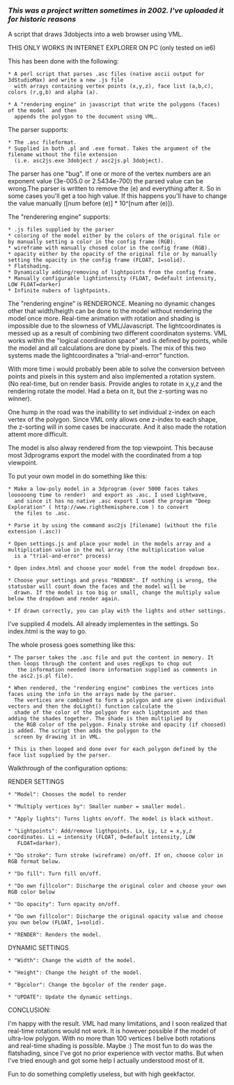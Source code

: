 ### *This was a project written sometimes in 2002. I've uploaded it for historic reasons*

A script that draws 3dobjects into a web browser using VML.

THIS ONLY WORKS IN INTERNET EXPLORER ON PC (only tested on ie6)

This has been done with the following:

	* A perl script that parses .asc files (native ascii output for 3dStudioMax) and write a new .js file
	  with arrays containing vertex points (x,y,z), face list (a,b,c), colors (r,g,b) and alpha (a).

	* A "rendering engine" in javascript that write the polygons (faces) of the model  and then 
	  appends the polygon to the document using VML.

The parser supports:

	* The .asc fileformat.
	* Supplied in both .pl and .exe format. Takes the argument of the filename without the file extension
	  (i.e. asc2js.exe 3dobject / asc2js.pl 3dobject).

The parser has one "bug". If one or more of the vertex numbers are an exponent value (3e-005.0 or 2.5434e-700)
the parsed value can be wrong.The parser is written to remove the (e) and everything after it. So in some cases you'll
get a too high value. If this happens you'll have to change the value manually ([num before (e)] * 10^[num after (e)]).


The "renderering engine" supports:

	* .js files supplied by the parser
	* coloring of the model either by the colors of the original file or by manually setting a color in the config frame (RGB).
	* wireframe with manually chosed color in the config frame (RGB).
	* opacity either by the opacity of the original file or by manually setting the opacity in the config frame (FLOAT, 1=solid).
	* Flatshading.
	* Dynamically adding/removing of lightpoints from the config frame.
	* Manually configurable lightintensity (FLOAT, 0=default intensity, LOW FLOAT=darker)
	* Infinite nubers of lightpoints.

The "rendering engine" is RENDERONCE. Meaning no dynamic changes other that width/heigth can be done to the model without 
rendering the model once more. Real-time animation with rotation and shading is impossible due to the slowness of VML/Javascript. 
The lightcoordinates is messed up as a result of combining two different coordinaton systems. VML works within the 
"logical coordination space" and is defined by points, while the model and all calculations are done by pixels. The mix of this two 
systems made the lightcoordinates a "trial-and-error" function.

With more time i would probably been able to solve the conversion betveen points and pixels in this system and also implemented a 
rotation system. (No real-time, but on render basis. Provide angles to rotate in x,y,z and the rendering rotate the model. Had a beta 
on it, but the z-sorting was no winner).

One hump in the road was the inabillity to set individual z-index on each vertex of the polygon. Since VML only allows one z-index
to each shape, the z-sorting will in some cases be inaccurate. And it also made the rotation attemt more difficult. 

The model is also alway rendered from the top viewpoint. This because most 3dprograms export the model with the coordinated 
from a top viewpoint.

To put your own model in do something like this:

	* Make a low-poly model in a 3dprogram (over 5000 faces takes loooooong time to render)  and export as .asc. I used Lightwave,
	  and since it has no native .asc export I used the program "Deep Exploration" ( http://www.righthemisphere.com ) to convert 
	  the files to .asc.

	* Parse it by using the command asc2js [filename] (without the file extension (.asc))

	* Open settings.js and place your model in the models array and a multiplication value in the mul array (the multiplication value
	  is a "trial-and-error" process)

	* Open index.html and choose your model from the model dropdown box.

	* Choose your settings and press "RENDER". If nothing is wrong, the statusbar will count down the faces and the model will be
  	  drawn. If the model is too big or small, change the multiply value below the dropdown and render again.

	* If drawn correctly, you can play with the lights and other settings.

I've supplied 4 models. All already implementes in the settings. So index.html is the way to go.

The whole prosess goes something like this:

	* The parser takes the .asc file and put the content in memory. It then loops through the content and uses regExps to chop out
	   the information needed (more information supplied as comments in the asc2.js.pl file). 

	* When rendered, the "rendering engine" combines the vertices into faces using the info in the arrays made by the parser.
	  The vertices are combined to form a polygon and are given individual vectors and then the doLight() function calculate the 
	  shade of the color of the polygon for each lightpoint and then adding the shades together. The shade is then multiplied by
	  the RGB color of the polygon. Finaly stroke and opacity (if choosed) is added. The script then adds the polygon to the
	  screen by drawing it in VML.

	* This is then looped and done over for each polygon defined by the face list supplied by the parser.


Walkthrough of the configuration options:

RENDER SETTINGS

	* "Model": Chooses the model to render

	* "Multiply vertices by": Smaller number = smaller model.

	* "Apply lights": Turns lights on/off. The model is black without.

	* "Lightpoints": Add/remove ligthpoints. Lx, Ly, Lz = x,y,z coordinates. Li = intensity (FLOAT, 0=default intensity, LOW
 	   FLOAT=darker).

	* "Do stroke": Turn stroke (wireframe) on/off. If on, choose color in RGB format below.

	* "Do fill": Turn fill on/off.

	* "Do own fillcolor": Discharge the original color and choose your own RGB color below

	* "Do opacity": Turn opacity on/off.

	* "Do own fillcolor": Discharge the original opacity value and choose you own below (FLOAT, 1=solid).

	* "RENDER": Renders the model.


DYNAMIC SETTINGS 

	* "Width": Change the width of the model.

	* "Height": Change the height of the model.

	* "Bgcolor": Change the bgcolor of the render page.

	* "UPDATE": Update the dynamic settings.



CONCLUSION:

I'm happy with the result. VML had many limitations, and I soon realized that real-time rotations would not work. It is however possible
if the model of ultra-low polygon. With no more than 100 vertices I belive both rotations and real-time shading is possible. Maybe :)
The most fun to do was the flatshading, since I've got no prior experience with vector maths. But when I've tried enough and got some help
I actually understood most of it.

Fun to do something completly useless, but with high geekfactor.
